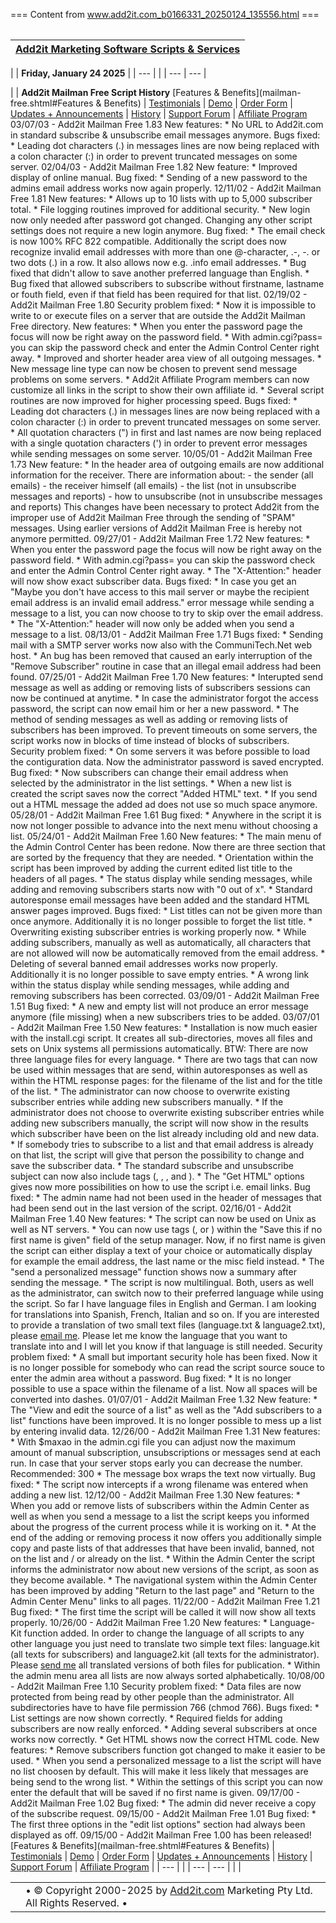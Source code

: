 === Content from www.add2it.com_b0166331_20250124_135556.html ===


|  | |
| --- | --- |

| [Add2it Marketing Software Scripts & Services](https://add2it.com) |
| --- |

| | **Friday, January 24 2025** | | --- | |
| --- | --- |

| | **Add2it Mailman Free Script History**  [Features & Benefits](mailman-free.shtml#Features & Benefits) | [Testimonials](mailman-free-testimonials.shtml) | [Demo](../mmf/demo/index.pl) | [Order Form](order.php) | [Updates + Announcements](mailman-free-update.shtml) | [History](mailman-free-history.shtml) | [Support Forum](../cgi-bin/discus/show.cgi?10/10) | [Affiliate Program](../ref/index.shtml)  03/07/03 - Add2it Mailman Free 1.83  New features:   * No URL to Add2it.com in standard subscribe & unsubscribe email messages anymore.   Bugs fixed:   * Leading dot characters (.) in messages lines are now being replaced with a colon character (:) in order to prevent truncated messages on some server.  02/04/03 - Add2it Mailman Free 1.82  New feature:   * Improved display of online manual.   Bug fixed:   * Sending of a new password to the admins email address works now   again properly.  12/11/02 - Add2it Mailman Free 1.81  New features:   * Allows up to 10 lists with up to 5,000 subscriber total. * File logging routines   improved for additional security. * New login now   only needed after password got changed. Changing any other   script settings does not require a new login anymore.   Bug fixed:   * The email check   is now 100% RFC 822 compatible. Additionally the script does   now recognize invalid email addresses with more than one @-character, .-, -. or two dots (.) in a row. It also allows now e.g. .info email   addresses. * Bug fixed that didn't allow to save another preferred language   than English. * Bug fixed that allowed subscribers to subscribe without   firstname, lastname or fouth field, even if that field has been required for that list.  02/19/02 - Add2it Mailman Free 1.80  Security problem fixed:   * Now it is impossible to write to or execute files on a server that are outside the Add2it Mailman Free directory.   New features:   * When you enter the password page the focus will now be right away on the password field. * With admin.cgi?pass=<admin-password> you can skip the password check and enter the Admin Control Center right away. * Improved and shorter header area view of all outgoing messages. * New message line type can now be chosen to prevent send message problems on some servers. * Add2it Affiliate Program members can now customize all links in the script to show their own affiliate id. * Several script routines are now improved for higher processing speed.   Bugs fixed:   * Leading dot characters (.) in messages lines are now being replaced with a colon character (:) in order to prevent truncated messages on some server. * All quotation characters (") in first and last names are now being replaced with a single quotation characters (') in order to prevent error messages while sending messages on some server.  10/05/01 - Add2it Mailman Free 1.73  New feature:   * In the header area of outgoing emails are now additional information for the receiver.   There are information about:   -    the sender (all emails)   -    the receiver himself (all emails)   -    the list (not in unsubscribe messages and reports)   -   how to unsubscribe (not in unsubscribe messages and reports)      This changes have been necessary to protect Add2it from the improper use of Add2it Mailman Free through the sending of "SPAM" messages.      Using earlier versions of Add2it Mailman Free is hereby   not anymore permitted.   09/27/01 - Add2it Mailman Free 1.72  New features:   * When you enter the password page the focus will now be right away on the password field. * With admin.cgi?pass=<admin-password> you can skip the password check and enter the Admin Control Center right away. * The "X-Attention:" header will now show exact subscriber data.   Bugs fixed:   * In case you get an "Maybe you don't have access to this mail server or maybe the recipient email address is an invalid email address." error message while sending a message to a list, you can now choose to try to skip over the email address. * The "X-Attention:" header will now only be added when you send a message to a list.  08/13/01 - Add2it Mailman Free 1.71  Bugs fixed:   * Sending mail with a   SMTP server works now also with the CommuniTech.Net web host. * An bug has been removed   that caused an early interruption of the "Remove Subscriber"   routine in case that an illegal email address had been found.  07/25/01 - Add2it Mailman Free 1.70  New features:   * Interupted send message   as well as adding or removing lists of subscribers sessions can   now be continued at anytime. * In case the administrator   forgot the access password, the script can now email him or her   a new password. * The method of sending   messages as well as adding or removing lists of subscribers has   been improved. To prevent timeouts on some servers, the script works   now in blocks of time instead of blocks of subscribers.   Security problem fixed:   * On some servers it   was before possible to load the contiguration data. Now the administrator   password is saved encrypted.   Bug fixed:   * Now subscribers can   change their email address when selected by the administrator in   the list settings. * When a new list is created   the script saves now the correct "Added HTML" text. * If you send out a HTML   message the added ad does not use so much space anymore.  05/28/01 - Add2it Mailman Free 1.61  Bug fixed:   * Anywhere in the script   it is now not longer possible to advance into the next menu without   choosing a list.  05/24/01 - Add2it Mailman Free 1.60  New features:   * The   main menu of the Admin Control Center has been redone. Now there   are three section that are sorted by the frequency that they are   needed. * Orientation within the   script has been improved by adding the current edited list title   to the headers of all pages. * The status display   while sending messages, while adding and removing subscribers starts   now with "0 out of x". * Standard autoresponse   email messages have been added and the standard HTML answer pages   improved.   Bugs fixed:   * List titles can not   be given more than once anymore. Additionally it is no longer possible   to forget the list title. * Overwriting existing   subscriber entries is working properly now. * While adding subscribers,   manually as well as automatically, all characters that are not allowed   will now be automatically removed from the email address. * Deleting of several   banned email addresses works now properly. Additionally it is no   longer possible to save empty entries. * A wrong link within   the status display while sending messages, while adding and removing   subscribers has been corrected.  03/09/01 - Add2it Mailman Free 1.51  Bug fixed:   * A new and empty list   will not produce an error message anymore (file missing) when a   new subscribers tries to be added.  03/07/01 - Add2it Mailman Free 1.50  New features:   * Installation is now   much easier with the install.cgi script. It creates all sub-directories,   moves all files and sets on Unix systems all permissions automatically.      BTW: There are   now three language files for every language. * There are two tags that   can now be used within messages that are send, within autoresponses   as well as within the HTML response pages:   <list>     for the filename of the list and   <listtitle>  for the title of the list. * The administrator can   now choose to overwrite existing subscriber entries while adding   new subscribers manually. * If the administrator   does not choose to overwrite existing subscriber entries while adding   new subscribers manually, the script will now show in the results   which subscriber have been on the list already including old and   new data. * If somebody tries to   subscribe to a list and that email address is already on that list,   the script will give that person the possibility to change and save   the subscriber data. * The standard subscribe   and unsubscribe subject can now also include tags (<email>,   <fname>, <lname>,    <list>    and <listtitle>). * The "Get HTML" options   gives now more possibilities on how to use the script i.e. email   links.   Bug fixed:   * The admin name had not   been used in the header of messages that had been send out in the   last version of the script.  02/16/01 - Add2it Mailman Free 1.40  New features:   * The script can now   be used on Unix as well as NT servers. * You can now use tags   (<email>, <lname> or <misc1>)   within the "Save this if no first name is given" field of the setup   manager. Now, if no first name is given the script can either display   a text of your choice or automatically display for example the email   address, the last name or the misc field instead. * The "send a personalized   message" function shows now a summary after sending the message. * The script is now multilingual.   Both, users as well as the administrator, can switch now to their   preferred language while using the script.      So far I have language files in English and German. I am looking   for translations into Spanish, French, Italian and so on.      If you are interested to provide a translation of two small text   files (language.txt & language2.txt), please [email   me](../contact.shtml).      Please let me know the language that you want to translate into   and I will let you know if that language is still needed.   Security problem fixed:   * A small but important   security hole has been fixed. Now it is no longer possible for somebody   who can read the script source souce to enter the admin area without   a password.   Bug fixed:   * It is no longer possible   to use a space within the filename of a list. Now all spaces will   be converted into dashes.  01/07/01 - Add2it Mailman Free 1.32  New feature:   * The "View and edit   the source of a list" as well as the "Add subscribers to a list"   functions have been improved. It is no longer possible to mess up   a list by entering invalid data.  12/26/00 - Add2it Mailman Free 1.31  New features:   * With $maxao in the   admin.cgi file you can adjust now the maximum amount of manual subscription,   unsubscriptions or messages send at each run. In case that your   server stops early you can decrease the number. Recommended: 300 * The message box wraps   the text now virtually.   Bug fixed:   * The script now intercepts   if a wrong filename was entered when adding a new list.  12/12/00 - Add2it Mailman Free 1.30  New features:   * When you add or remove   lists of subscribers within the Admin Center as well as when you   send a message to a list the script keeps you informed about the   progress of the current process while it is working on it. * At the end of the adding   or removing process it now offers you additionally simple copy and   paste lists of that addresses that have been invalid, banned, not   on the list and / or already on the list. * Within the Admin Center   the script informs the administrator now about new versions of the   script, as soon as they become available. * The navigational system   within the Admin Center has been improved by adding "Return to the   last page" and "Return to the Admin Center Menu" links to all pages.  11/22/00 - Add2it Mailman Free 1.21  Bug fixed:   * The first time the   script will be called it will now show all texts properly.  10/26/00 - Add2it Mailman Free 1.20  New features:   * Language-Kit function   added. In order to change the language of all scripts to any other   language you just need to translate two simple text files: language.kit   (all texts for subscribers) and language2.kit (all texts for the   administrator).       Please [send me](../contact.shtml) all translated versions of both files for publication. * Within the admin menu   area all lists are now always sorted alphabetically.  10/08/00 - Add2it Mailman Free 1.10  Security problem fixed:   * Data files are now   protected from being read by other people than the administrator.   All subdirectories have to have file permission 766 (chmod 766).   Bugs fixed:   * List settings are now   shown correctly. * Required fields for   adding subscribers are now really enforced. * Adding several subscribers   at once works now correctly. * Get HTML shows now the   correct HTML code.   New features:   * Remove subscribers   function got changed to make it easier to be used. * When you send a personalized   message to a list the script will have no list choosen by default.   This will make it less likely that messages are being send to the   wrong list. * Within the settings   of this script you can now enter the default that will be saved   if no first name is given.  09/17/00 - Add2it Mailman Free 1.02  Bug fixed:   * The admin did never   receive a copy of the subscribe request.  09/15/00 - Add2it Mailman Free 1.01  Bug fixed:   * The first three options   in the "edit list options" section had always been displayed as   off.  09/15/00 - Add2it Mailman Free 1.00 has been released! [Features & Benefits](mailman-free.shtml#Features & Benefits) | [Testimonials](mailman-free-testimonials.shtml) | [Demo](../mmf/demo/index.pl) | [Order Form](order.php) | [Updates + Announcements](mailman-free-update.shtml) | [History](mailman-free-history.shtml) | [Support Forum](../cgi-bin/discus/show.cgi?10/10) | [Affiliate Program](../ref/index.shtml) | | --- | |
| --- | --- |
|  |

|  | |
| --- | --- |
| | • © Copyright 2000-2025 by [Add2it.com](https://add2it.com) Marketing Pty Ltd. All Rights Reserved. • | • [Contact Information](https://add2it.com/au/contact/)• | | --- | --- | | • [Add2it.com](https://add2it.com) Marketing Pty Ltd • [Frank Bauer](https://frankbauer.name) • P.O. Box 290 • Stanhope Gardens NSW 2768 • Australia • | | |  | | |


